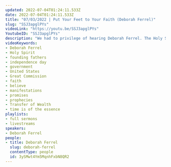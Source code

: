 ```yaml
---
updated: 2022-07-04T01:24:11.533Z
date: 2022-07-04T01:24:11.533Z
title: "07/03/2022 | Put Your Feet to Your Faith (Deborah Ferrel)"
slug: "SSJ3apglPYs"
videoLink: "https://youtu.be/SSJ3apglPYs"
YoutubeID: "SSJ3apglPYs"
description: "We had to privilege of hearing Deborah Ferrel. The Holy Spirit gave her the connection that the founding fathers incorporated Christ's birth in our government and the United States was created to fulfill the Great Commission. She also discusses the idea of two farmers who were told they would be receiving an abundant crop. One farmer believed and praise God for the manifestation, while the other farmer when out and prepared his field and was ready for the manifestation. Which farmer do you think got the blessing? We must get busy in believing what God has spoken over us, because faith without action is dead. We have so many things to correct and now is the time to do it. Put your faith to your faith and walk in the promises God has given you."
videoKeywords:
- Deborah Ferrel
- Holy Spirit
- founding fathers
- independence day
- government
- United States
- Great Commission
- faith
- believe
- manifestations
- promises
- prophecies
- Transfer of Wealth
- time is of the essence
playlists:
- full sermons
- livestreams
speakers:
- Deborah Ferrel
people:
- title: Deborah Ferrel
  slug: deborah-ferrel
  contentType: people
  id: 3ySMwt4Ym5MqnhFxbN8QR2
---
```

